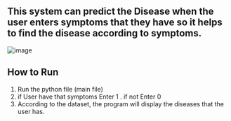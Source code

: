 ## This system can predict the Disease when the user enters symptoms that they have so it helps to find the disease according to symptoms. 

![image](https://github.com/user-attachments/assets/b47b43e1-4bf5-451e-ae65-8a944252a6c7)

## How to Run

1) Run the python file (main file)
2) if User have that symptoms Enter 1 . if not Enter 0
3) According to the dataset, the program will display the diseases that the user has. 
